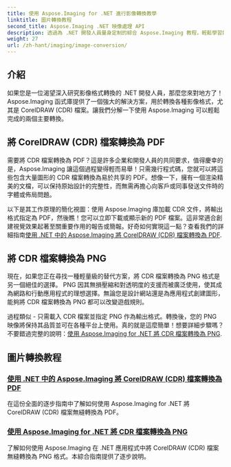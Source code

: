 ```yaml
---
title: 使用 Aspose.Imaging for .NET 進行影像轉換教學
linktitle: 圖片轉換教程
second_title: Aspose.Imaging .NET 映像處理 API
description: 透過為 .NET 開發人員量身定制的綜合 Aspose.Imaging 教程，輕鬆學習如何將 CorelDRAW (CDR) 檔案轉換為 PDF 和 PNG。
weight: 27
url: /zh-hant/imaging/image-conversion/
---
```

## 介紹

如果您是一位渴望深入研究影像格式轉換的 .NET 開發人員，那麼您來對地方了！ Aspose.Imaging 函式庫提供了一個強大的解決方案，用於轉換各種影像格式，尤其是 CorelDRAW (CDR) 檔案。讓我們分解一下使用 Aspose.Imaging 可以輕鬆完成的兩個主要轉換。

## 將 CorelDRAW (CDR) 檔案轉換為 PDF

需要將 CDR 檔案轉換為 PDF？這是許多企業和開發人員的共同要求，值得慶幸的是，Aspose.Imaging 讓這個過程變得輕而易舉！只需幾行程式碼，您就可以將這些包含大量圖形的 CDR 檔案轉換為易於共享的 PDF。想像一下，擁有一個渲染精美的文檔，可以保持原始設計的完整性，而無需再擔心向客戶或同事發送文件時的字體或佈局問題。 

以下是其工作原理的簡化視圖：使用 Aspose.Imaging 庫加載 CDR 文件，將輸出格式指定為 PDF，然後瞧！您可以立即下載或顯示新的 PDF 檔案。這非常適合創建視覺效果起著至關重要作用的報告或簡報。好奇如何實現這一點？查看我們的詳細指南[使用 .NET 中的 Aspose.Imaging 將 CorelDRAW (CDR) 檔案轉換為 PDF](./convert-cdr-files-to-pdf/).

## 將 CDR 檔案轉換為 PNG

現在，如果您正在尋找一種輕量級的替代方案，將 CDR 檔案轉換為 PNG 格式是另一個絕佳的選擇。 PNG 因其無損壓縮和對透明度的支援而被廣泛使用，使其成為網路和行動應用程式的理想選擇。無論您是設計網站還是為應用程式創建圖形，能夠將 CDR 檔案轉換為 PNG 都可以改變遊戲規則。

過程類似 - 只需載入 CDR 檔案並指定 PNG 作為輸出格式。轉換後，您的 PNG 映像將保持其品質並可在各種平台上使用。真的就是這麼簡單！想要詳細步驟嗎？不要錯過完整的說明：[使用 Aspose.Imaging for .NET 將 CDR 檔案轉換為 PNG](./convert-cdr-files-to-png/).

## 圖片轉換教程
### [使用 .NET 中的 Aspose.Imaging 將 CorelDRAW (CDR) 檔案轉換為 PDF](./convert-cdr-files-to-pdf/)
在這份全面的逐步指南中了解如何使用 Aspose.Imaging for .NET 將 CorelDRAW (CDR) 檔案無縫轉換為 PDF。
### [使用 Aspose.Imaging for .NET 將 CDR 檔案轉換為 PNG](./convert-cdr-files-to-png/)
了解如何使用 Aspose.Imaging 在 .NET 應用程式中將 CorelDRAW (CDR) 檔案無縫轉換為 PNG 格式。本綜合指南提供了逐步說明。